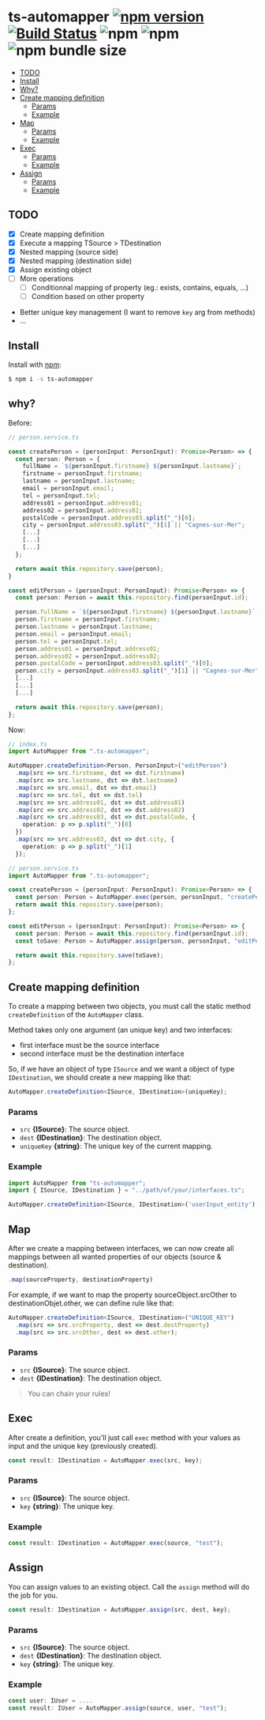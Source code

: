 # ts-automapper [![npm version](https://badge.fury.io/js/ts-automapper.svg)](https://www.npmjs.com/package/ts-automapper) [![Build Status](https://travis-ci.org/MADEiN83/ts-automapper.svg?branch=master)](https://travis-ci.org/MADEiN83/ts-automapper) ![npm](https://img.shields.io/npm/dm/ts-automapper) ![npm](https://img.shields.io/npm/dt/ts-automapper) ![npm bundle size](https://img.shields.io/bundlephobia/min/ts-automapper)

- [TODO](#todo)
- [Install](#install)
- [Why?](#why)
- [Create mapping definition](#create-mapping-definition)
  - [Params](#params)
  - [Example](#example)
- [Map](#map)
  - [Params](#params-1)
  - [Example](#example-1)
- [Exec](#exec)
  - [Params](#params-2)
  - [Example](#example-2)
- [Assign](#assign)
  - [Params](#params-3)
  - [Example](#example-3)

## TODO

- [x] Create mapping definition
- [x] Execute a mapping TSource > TDestination
- [x] Nested mapping (source side)
- [x] Nested mapping (destination side)
- [x] Assign existing object
- [ ] More operations
  - [ ] Conditionnal mapping of property (eg.: exists, contains, equals, ...)
  - [ ] Condition based on other property
- Better unique key management (I want to remove `key` arg from methods)
- ...

## Install

Install with [npm](https://www.npmjs.com/):

```bash
$ npm i -s ts-automapper
```

## why?

Before:

```ts
// person.service.ts

const createPerson = (personInput: PersonInput): Promise<Person> => {
  const person: Person = {
    fullName = `${personInput.firstname} ${personInput.lastname}`;
    firstname = personInput.firstname;
    lastname = personInput.lastname;
    email = personInput.email;
    tel = personInput.tel;
    address01 = personInput.address01;
    address02 = personInput.address02;
    postalCode = personInput.address03.split("_")[0];
    city = personInput.address03.split("_")[1] || "Cagnes-sur-Mer";
    [...]
    [...]
    [...]
  };

  return await this.repository.save(person);
}

const editPerson = (personInput: PersonInput): Promise<Person> => {
  const person: Person = await this.repository.find(personInput.id);

  person.fullName = `${personInput.firstname} ${personInput.lastname}`;
  person.firstname = personInput.firstname;
  person.lastname = personInput.lastname;
  person.email = personInput.email;
  person.tel = personInput.tel;
  person.address01 = personInput.address01;
  person.address02 = personInput.address02;
  person.postalCode = personInput.address03.split("_")[0];
  person.city = personInput.address03.split("_")[1] || "Cagnes-sur-Mer";
  [...]
  [...]
  [...]

  return await this.repository.save(person);
};
```

Now:

```ts
// index.ts
import AutoMapper from ".ts-automapper";

AutoMapper.createDefinition<Person, PersonInput>("editPerson")
  .map(src => src.firstname, dst => dst.firstname)
  .map(src => src.lastname, dst => dst.lastname)
  .map(src => src.email, dst => dst.email)
  .map(src => src.tel, dst => dst.tel)
  .map(src => src.address01, dst => dst.address01)
  .map(src => src.address02, dst => dst.address02)
  .map(src => src.address03, dst => dst.postalCode, {
    operation: p => p.split("_")[0]
  })
  .map(src => src.address03, dst => dst.city, {
    operation: p => p.split("_")[1]
  });
```

```ts
// person.service.ts
import AutoMapper from ".ts-automapper";

const createPerson = (personInput: PersonInput): Promise<Person> => {
  const person: Person = AutoMapper.exec(person, personInput, "createPerson");
  return await this.repository.save(person);
};

const editPerson = (personInput: PersonInput): Promise<Person> => {
  const person: Person = await this.repository.find(personInput.id);
  const toSave: Person = AutoMapper.assign(person, personInput, "editPerson");

  return await this.repository.save(toSave);
};
```

## Create mapping definition

To create a mapping between two objects, you must call the static method `createDefinition` of the `AutoMapper` class.

Method takes only one argument (an unique key) and two interfaces:

- first interface must be the source interface
- second interface must be the destination interface

So, if we have an object of type `ISource` and we want a object of type `IDestination`, we should create a new mapping like that:

```ts
AutoMapper.createDefinition<ISource, IDestination>(uniqueKey);
```

### Params

- `src` **{ISource}**: The source object.
- `dest` **{IDestination}**: The destination object.
- `uniqueKey` **{string}**: The unique key of the current mapping.

### Example

```ts
import AutoMapper from "ts-automapper";
import { ISource, IDestination } = "../path/of/your/interfaces.ts";

AutoMapper.createDefinition<ISource, IDestination>('userInput_entity');
```

## Map

After we create a mapping between interfaces, we can now create all mappings between all wanted properties of our objects (source & destination).

```ts
.map(sourceProperty, destinationProperty)
```

For example, if we want to map the property sourceObject.srcOther to destinationObjet.other, we can define rule like that:

```ts
AutoMapper.createDefinition<ISource, IDestination>("UNIQUE_KEY")
  .map(src => src.srcProperty, dest => dest.destProperty)
  .map(src => src.srcOther, dest => dest.other);
```

### Params

- `src` **{ISource}**: The source object.
- `dest` **{IDestination}**: The destination object.

> You can chain your rules!

## Exec

After create a definition, you'll just call `exec` method with your values as input and the unique key (previously created).

```ts
const result: IDestination = AutoMapper.exec(src, key);
```

### Params

- `src` **{ISource}**: The source object.
- `key` **{string}**: The unique key.

### Example

```ts
const result: IDestination = AutoMapper.exec(source, "test");
```

## Assign

You can assign values to an existing object. Call the `assign` method will do the job for you.

```ts
const result: IDestination = AutoMapper.assign(src, dest, key);
```

### Params

- `src` **{ISource}**: The source object.
- `dest` **{IDestination}**: The destination object.
- `key` **{string}**: The unique key.

### Example

```ts
const user: IUser = ....
const result: IUser = AutoMapper.assign(source, user, "test");
```
